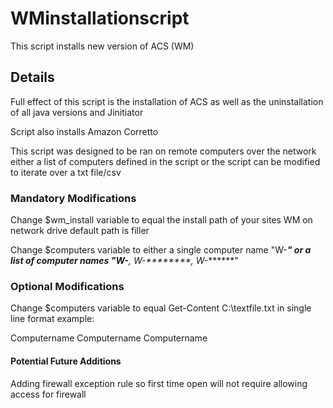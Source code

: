 # WMinstallationscript

This script installs new version of ACS (WM)

## Details

Full effect of this script is the installation of ACS as well as the uninstallation of all java versions and Jinitiator 

Script also installs Amazon Corretto

This script was designed to be ran on remote computers over the network either a list of computers defined in the script or the script can be modified to iterate over a txt file/csv

### Mandatory Modifications

Change $wm_install variable to equal the install path of your sites WM on network drive default path is filler

Change $computers variable to either a single computer name "W-*******" or a list of computer names "W-******, W-********, W-*******"


### Optional Modifications

Change $computers variable to equal Get-Content C:\textfile.txt in single line format 
example: 

Computername
Computername
Computername


#### Potential Future Additions

Adding firewall exception rule so first time open will not require allowing access for firewall